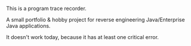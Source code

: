 
This is a program trace recorder.

A small portfolio & hobby project for reverse engineering Java/Enterprise Java applications.

It doesn't work today, because it has at least one critical error.

